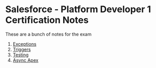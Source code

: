 # Salesforce - Platform Developer 1 Certification Notes

These are a bunch of notes for the exam

1. [Exceptions](https://github.com/patnaikshekhar/Salesforce-Platform-Developer-1-Exam-Notes/blob/master/exceptions.md)
2. [Triggers](https://github.com/patnaikshekhar/Salesforce-Platform-Developer-1-Exam-Notes/blob/master/triggers.md)
3. [Testing](https://github.com/patnaikshekhar/Salesforce-Platform-Developer-1-Exam-Notes/blob/master/testing.md)
4. [Async Apex](https://github.com/patnaikshekhar/Salesforce-Platform-Developer-1-Exam-Notes/blob/master/async.md)